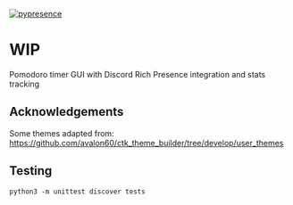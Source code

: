 [![pypresence](https://img.shields.io/badge/using-pypresence-00bb88.svg?style=for-the-badge&logo=discord&logoWidth=20)](https://github.com/qwertyquerty/pypresence)

# WIP

Pomodoro timer GUI with Discord Rich Presence integration and stats tracking

## Acknowledgements

Some themes adapted from: https://github.com/avalon60/ctk_theme_builder/tree/develop/user_themes

## Testing
`python3 -m unittest discover tests`
